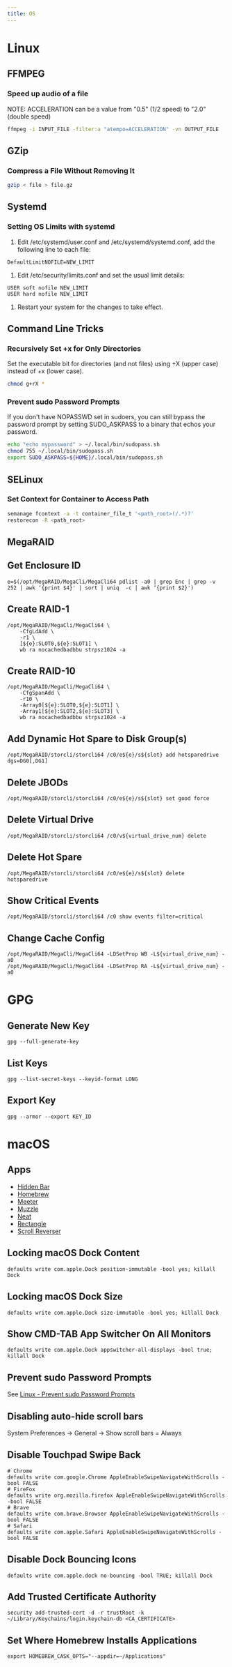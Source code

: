 ```yaml
---
title: OS
---
```


# Linux

## FFMPEG

### Speed up audio of a file

NOTE: ACCELERATION can be a value from "0.5" (1/2 speed) to "2.0" (double speed)

~~~ bash
ffmpeg -i INPUT_FILE -filter:a "atempo=ACCELERATION" -vn OUTPUT_FILE
~~~

## GZip

### Compress a File Without Removing It
~~~ bash
gzip < file > file.gz
~~~

## Systemd

### Setting OS Limits with systemd
1. Edit /etc/systemd/user.conf and /etc/systemd/systemd.conf, add the following line to each file:
~~~
DefaultLimitNOFILE=NEW_LIMIT
~~~
1. Edit /etc/security/limits.conf and set the usual limit details:
~~~
USER soft nofile NEW_LIMIT
USER hard nofile NEW_LIMIT
~~~
1. Restart your system for the changes to take effect.

## Command Line Tricks

### Recursively Set +x for Only Directories
Set the executable bit for directories (and not files) using +X (upper case) instead of +x (lower case).
~~~ bash
chmod g+rX *
~~~

### Prevent sudo Password Prompts

If you don't have NOPASSWD set in sudoers, you can still bypass the password prompt by setting SUDO_ASKPASS to a binary that echos your password.
~~~ bash
echo "echo mypassword" > ~/.local/bin/sudopass.sh
chmod 755 ~/.local/bin/sudopass.sh
export SUDO_ASKPASS=${HOME}/.local/bin/sudopass.sh
~~~

## SELinux

### Set Context for Container to Access Path

~~~ bash
semanage fcontext -a -t container_file_t '<path_root>(/.*)?'
restorecon -R <path_root>
~~~

## MegaRAID

## Get Enclosure ID

~~~
e=$(/opt/MegaRAID/MegaCli/MegaCli64 pdlist -a0 | grep Enc | grep -v 252 | awk ‘{print $4}' | sort | uniq  -c | awk ‘{print $2}')
~~~

## Create RAID-1
~~~
/opt/MegaRAID/MegaCli/MegaCli64 \
    -CfgLdAdd \
    -r1 \
    [${e}:SLOT0,${e}:SLOT1] \
    wb ra nocachedbadbbu strpsz1024 -a
~~~

## Create RAID-10

~~~
/opt/MegaRAID/MegaCli/MegaCli64 \
    -CfgSpanAdd \
    -r10 \
    -Array0[${e}:SLOT0,${e}:SLOT1] \
    -Array1[${e}:SLOT2,${e}:SLOT3] \
    wb ra nocachedbadbbu strpsz1024 -a
~~~

## Add Dynamic Hot Spare to Disk Group(s)

~~~
/opt/MegaRAID/storcli/storcli64 /c0/e${e}/s${slot} add hotsparedrive dgs=DG0[,DG1]
~~~

## Delete JBODs

~~~
/opt/MegaRAID/storcli/storcli64 /c0/e${e}/s${slot} set good force
~~~

## Delete Virtual Drive

~~~
/opt/MegaRAID/storcli/storcli64 /c0/v${virtual_drive_num} delete
~~~

## Delete Hot Spare

~~~
/opt/MegaRAID/storcli/storcli64 /c0/e${e}/s${slot} delete hotsparedrive
~~~

## Show Critical Events

~~~
/opt/MegaRAID/storcli/storcli64 /c0 show events filter=critical
~~~

## Change Cache Config

~~~
/opt/MegaRAID/MegaCli/MegaCli64 -LDSetProp WB -L${virtual_drive_num} -a0
/opt/MegaRAID/MegaCli/MegaCli64 -LDSetProp RA -L${virtual_drive_num} -a0
~~~

# GPG

## Generate New Key

~~~
gpg --full-generate-key
~~~

## List Keys

~~~
gpg --list-secret-keys --keyid-format LONG
~~~

## Export Key

~~~
gpg --armor --export KEY_ID
~~~

# macOS

## Apps

- [Hidden Bar](https://github.com/dwarvesf/hidden)
- [Homebrew](https://brew.sh/)
- [Meeter](https://trymeeter.com/)
- [Muzzle](https://muzzleapp.com/)
- [Neat](https://neat.run/)
- [Rectangle](https://github.com/rxhanson/Rectangle)
- [Scroll Reverser](https://github.com/pilotmoon/Scroll-Reverser)

## Locking macOS Dock Content

~~~
defaults write com.apple.Dock position-immutable -bool yes; killall Dock
~~~

## Locking macOS Dock Size

~~~
defaults write com.apple.Dock size-immutable -bool yes; killall Dock
~~~

## Show CMD-TAB App Switcher On All Monitors
~~~
defaults write com.apple.Dock appswitcher-all-displays -bool true; killall Dock
~~~

## Prevent sudo Password Prompts

See [Linux - Prevent sudo Password Prompts](os#prevent-sudo-password-prompts)

## Disabling auto-hide scroll bars

System Preferences -> General -> Show scroll bars = Always

## Disable Touchpad Swipe Back

~~~
# Chrome
defaults write com.google.Chrome AppleEnableSwipeNavigateWithScrolls -bool FALSE
# FireFox
defaults write org.mozilla.firefox AppleEnableSwipeNavigateWithScrolls -bool FALSE
# Brave
defaults write com.brave.Browser AppleEnableSwipeNavigateWithScrolls -bool FALSE
# Safari
defaults write com.apple.Safari AppleEnableSwipeNavigateWithScrolls -bool FALSE
~~~

## Disable Dock Bouncing Icons

~~~
defaults write com.apple.dock no-bouncing -bool TRUE; killall Dock
~~~

## Add Trusted Certificate Authority

~~~
security add-trusted-cert -d -r trustRoot -k ~/Library/Keychains/login.keychain-db <CA_CERTIFICATE>
~~~

## Set Where Homebrew Installs Applications

~~~
export HOMEBREW_CASK_OPTS="--appdir=~/Applications"
